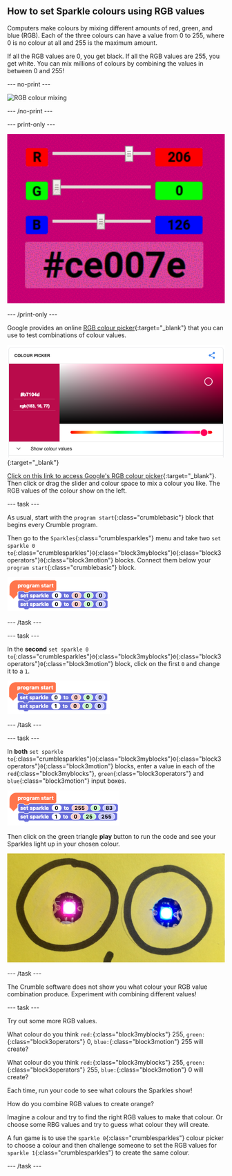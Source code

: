 ## How to set Sparkle colours using RGB values

Computers make colours by mixing different amounts of red, green, and blue (RGB). Each of the three colours can have a value from 0 to 255, where 0 is no colour at all and 255 is the maximum amount.

If all the RGB values are 0, you get black. If all the RGB values are 255, you get white. You can mix millions of colours by combining the values in between 0 and 255!

--- no-print ---

![RGB colour mixing](images/RGBvalues.gif)

--- /no-print ---

--- print-only ---

![RGB colour mixing](images/RGBvalues_noPrint.png)

--- /print-only ---

Google provides an online [RGB colour picker](https://www.google.com/search?q=color+picker){:target="_blank"} that you can use to test combinations of colour values.

[![Google's colour picker with RGB values](images/googleColourPicker.png)](https://www.google.com/search?q=color+picker){:target="_blank"}

[Click on this link to access Google's RGB colour picker](https://www.google.com/search?q=color+picker){:target="_blank"}. Then click or drag the slider and colour space to mix a colour you like. The RGB values of the colour show on the left.

--- task ---

As usual, start with the `program start`{:class="crumblebasic"} block that begins every Crumble program.

Then go to the `Sparkles`{:class="crumblesparkles"} menu and take two `set sparkle 0 to`{:class="crumblesparkles"}`0`{:class="block3myblocks"}`0`{:class="block3operators"}`0`{:class="block3motion"} blocks. Connect them below your `program start`{:class="crumblebasic"} block.

![Set Sparkle to user defined RGB code](images/SparkleRGBblocks0and0.png)

--- /task ---

--- task ---

In the **second** `set sparkle 0 to`{:class="crumblesparkles"}`0`{:class="block3myblocks"}`0`{:class="block3operators"}`0`{:class="block3motion"} block, click on the first `0` and change it to a `1`.

![Set Sparkle to user defined RGB code](images/SparkleRGBblocks0and1.png)

--- /task ---

--- task ---

In **both** `set sparkle to`{:class="crumblesparkles"}`0`{:class="block3myblocks"}`0`{:class="block3operators"}`0`{:class="block3motion"} blocks, enter a value in each of the `red`{:class="block3myblocks"}, `green`{:class="block3operators"} and `blue`{:class="block3motion"} input boxes.

![Set Sparkle to user defined RGB code](images/SparkleRGBcode.png)

Then click on the green triangle **play** button to run the code and see your Sparkles light up in your chosen colour.

![Lighting your Sparkles with RGB values](images/RGBSparkleLights.png)

--- /task ---

The Crumble software does not show you what colour your RGB value combination produce. Experiment with combining different values!

--- task ---

Try out some more RGB values.

What colour do you think `red:`{:class="block3myblocks"} 255, `green:`{:class="block3operators"} 0, `blue:`{:class="block3motion"} 255 will create?

What colour do you think `red:`{:class="block3myblocks"} 255, `green:`{:class="block3operators"} 255, `blue:`{:class="block3motion"} 0 will create?

Each time, run your code to see what colours the Sparkles show!

How do you combine RGB values to create orange?

Imagine a colour and try to find the right RGB values to make that colour. Or choose some RBG values and try to guess what colour they will create.

A fun game is to use the `sparkle 0`{:class="crumblesparkles"} colour picker to choose a colour and then challenge someone to set the RGB values for `sparkle 1`{:class="crumblesparkles"} to create the same colour.

--- /task ---